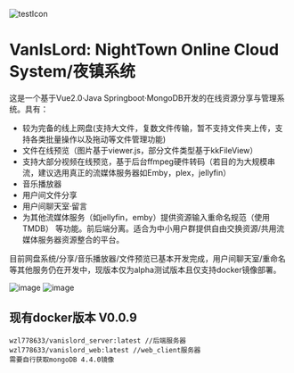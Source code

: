 ![testIcon](https://user-images.githubusercontent.com/55415793/173568881-43b09052-592d-412d-b3c2-e4e7c310cb4e.png)

# VanIsLord: NightTown Online Cloud System/夜镇系统

这是一个基于Vue2.0·Java Springboot·MongoDB开发的在线资源分享与管理系统。具有：
- 较为完备的线上网盘(支持大文件，复数文件传输，暂不支持文件夹上传，支持各类批量操作以及拖动等文件管理功能)
- 文件在线预览（图片基于viewer.js，部分文件类型基于kkFileView）
- 支持大部分视频在线预览，基于后台ffmpeg硬件转码（若目的为大规模串流，建议选用真正的流媒体服务器如Emby，plex，jellyfin）
- 音乐播放器
- 用户间文件分享
- 用户间聊天室·留言
- 为其他流媒体服务（如jellyfin，emby）提供资源输入重命名规范（使用TMDB）
等功能。前后端分离。适合为中小用户群提供自由交换资源/共用流媒体服务器资源整合的平台。

目前网盘系统/分享/音乐播放器/文件预览已基本开发完成，用户间聊天室/重命名等其他服务仍在开发中，现版本仅为alpha测试版本且仅支持docker镜像部署。

![image](https://user-images.githubusercontent.com/55415793/173569340-9c1efaa2-3329-4129-a4f0-aa33165f1473.png)
![image](https://user-images.githubusercontent.com/55415793/173570282-483bc72d-0d5b-40a7-874b-78e9cf775a20.png)


## 现有docker版本 V0.0.9
```
wzl778633/vanislord_server:latest //后端服务器
wzl778633/vanislord_web:latest //web_client服务器
需要自行获取mongoDB 4.4.0镜像
```


